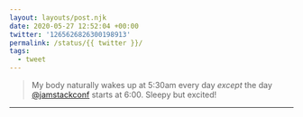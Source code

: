 ```yaml
---
layout: layouts/post.njk
date: 2020-05-27 12:52:04 +00:00
twitter: '1265626826300198913'
permalink: /status/{{ twitter }}/
tags: 
  - tweet
---
```


> My body naturally wakes up at 5:30am every day *except* the day [@jamstackconf](https://twitter.com/jamstackconf) starts at 6:00. Sleepy but excited!

---
